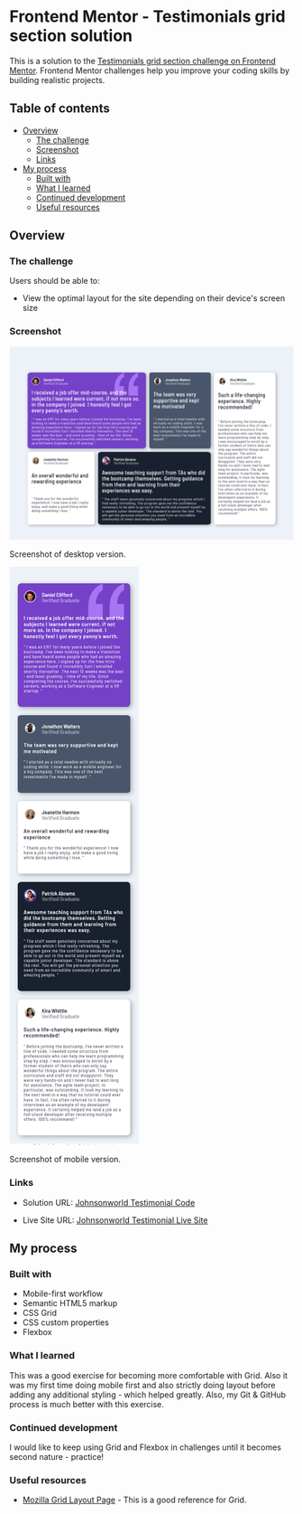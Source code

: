 # Frontend Mentor - Testimonials grid section solution

This is a solution to the [Testimonials grid section challenge on Frontend Mentor](https://www.frontendmentor.io/challenges/testimonials-grid-section-Nnw6J7Un7). Frontend Mentor challenges help you improve your coding skills by building realistic projects. 

## Table of contents

- [Overview](#overview)
  - [The challenge](#the-challenge)
  - [Screenshot](#screenshot)
  - [Links](#links)
- [My process](#my-process)
  - [Built with](#built-with)
  - [What I learned](#what-i-learned)
  - [Continued development](#continued-development)
  - [Useful resources](#useful-resources)


## Overview

### The challenge

Users should be able to:

- View the optimal layout for the site depending on their device's screen size

### Screenshot

![](images/Testimonial-Desktop-Screenshot.jpeg)

Screenshot of desktop version.

![](images/Testimonial-Mobile-Screenshot.jpeg)

Screenshot of mobile version.


### Links

- Solution URL: [Johnsonworld Testimonial Code](https://github.com/Johnsonworld/Fementor-Testimonials-Grid)

- Live Site URL: [Johnsonworld Testimonial Live Site](https://johnsonworld.github.io/FEMentor-Testimonials-Grid/)

## My process

### Built with

- Mobile-first workflow
- Semantic HTML5 markup
- CSS Grid
- CSS custom properties
- Flexbox


### What I learned

This was a good exercise for becoming more comfortable with Grid.  Also it was my first time doing mobile first and also strictly doing layout before adding any additional styling - which helped greatly. Also, my Git & GitHub process is much better with this exercise.

### Continued development

I would like to keep using Grid and Flexbox in challenges until it becomes second nature - practice!  

### Useful resources

- [Mozilla Grid Layout Page](https://developer.mozilla.org/en-US/docs/Web/CSS/CSS_Grid_Layout) - This is a good reference for Grid.


